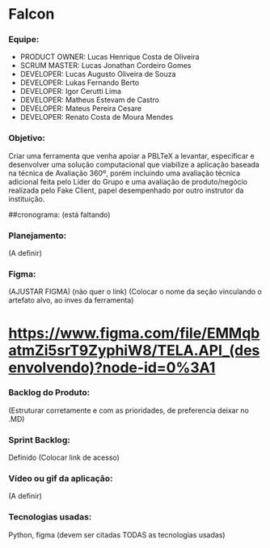 # Falcon

### Equipe:
* PRODUCT OWNER: Lucas Henrique Costa de Oliveira 
* SCRUM MASTER: Lucas Jonathan Cordeiro Gomes 
* DEVELOPER: Lucas Augusto Oliveira de Souza
* DEVELOPER: Lukas Fernando Berto
* DEVELOPER: Igor Cerutti Lima
* DEVELOPER: Matheus Estevam de Castro
* DEVELOPER: Mateus Pereira Cesare
* DEVELOPER: Renato Costa de Moura Mendes

### Objetivo:
Criar uma ferramenta que venha apoiar a PBLTeX a levantar, especificar e desenvolver uma
solução computacional que viabilize a aplicação baseada na técnica de Avaliação 360º, porém incluindo uma avaliação
técnica adicional feita pelo Líder do Grupo e uma avaliação de produto/negócio
realizada pelo Fake Client, papel desempenhado por outro instrutor da instituição.

##cronograma:
(está faltando)

### Planejamento:
(A definir)

### Figma:
(AJUSTAR FIGMA)
(não quer o link) 
(Colocar o nome da seção vinculando o artefato alvo, ao inves da ferramenta) 
# https://www.figma.com/file/EMMqbatmZi5srT9ZyphiW8/TELA.API_(desenvolvendo)?node-id=0%3A1

### Backlog do Produto:
(Estruturar corretamente e com as prioridades, de preferencia deixar no .MD)

### Sprint Backlog:
Definido (Colocar link de acesso)

### Vídeo ou gif da aplicação:
(A definir)

### Tecnologias usadas:
Python, figma
(devem ser citadas TODAS as tecnologias usadas)



